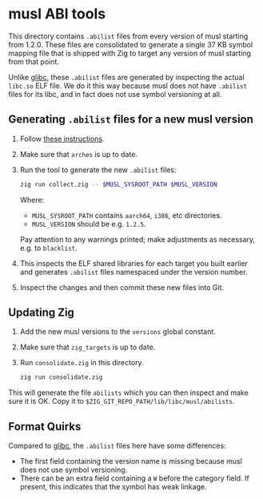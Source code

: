 # musl ABI tools

This directory contains `.abilist` files from every version of musl starting
from 1.2.0. These files are consolidated to generate a single 37 KB symbol
mapping file that is shipped with Zig to target any version of musl starting
from that point.

Unlike [glibc](../glibc), these `.abilist` files are generated by inspecting
the actual `libc.so` ELF file. We do it this way because musl does not have
`.abilist` files for its libc, and in fact does not use symbol versioning at
all.

## Generating `.abilist` files for a new musl version

1. Follow [these instructions](https://github.com/ziglang/zig/wiki/Updating-libc#musl).

2. Make sure that `arches` is up to date.

3. Run the tool to generate the new `.abilist` files:

   ```sh
   zig run collect.zig -- $MUSL_SYSROOT_PATH $MUSL_VERSION
   ```

   Where:

   * `MUSL_SYSROOT_PATH` contains `aarch64`, `i386`, etc directories.
   * `MUSL_VERSION` should be e.g. `1.2.5`.

   Pay attention to any warnings printed; make adjustments as necessary, e.g. to
   `blacklist`.

4. This inspects the ELF shared libraries for each target you built earlier and
   generates `.abilist` files namespaced under the version number.

5. Inspect the changes and then commit these new files into Git.

## Updating Zig

1. Add the new musl versions to the `versions` global constant.

2. Make sure that `zig_targets` is up to date.

3. Run `consolidate.zig` in this directory.

   ```sh
   zig run consolidate.zig
   ```

This will generate the file `abilists` which you can then inspect and make sure
it is OK. Copy it to `$ZIG_GIT_REPO_PATH/lib/libc/musl/abilists`.

## Format Quirks

Compared to [glibc](../glibc), the `.abilist` files here have some differences:

* The first field containing the version name is missing because musl does not
  use symbol versioning.
* There can be an extra field containing a `W` before the category field. If
  present, this indicates that the symbol has weak linkage.
